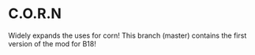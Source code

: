 # C.O.R.N
Widely expands the uses for corn!
This branch (master) contains the first version of the mod for B18!
